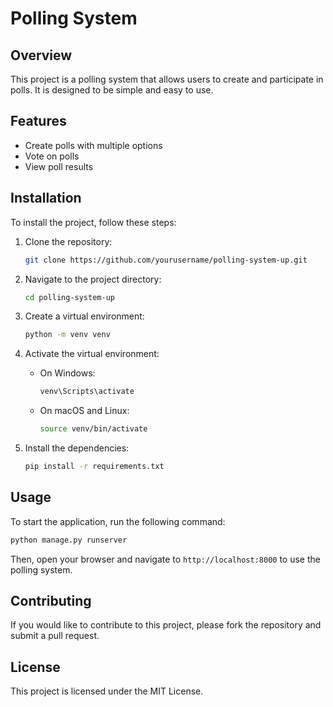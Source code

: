 # Polling System

## Overview
This project is a polling system that allows users to create and participate in polls. It is designed to be simple and easy to use.

## Features
- Create polls with multiple options
- Vote on polls
- View poll results

## Installation
To install the project, follow these steps:

1. Clone the repository:
    ```bash
    git clone https://github.com/yourusername/polling-system-up.git
    ```

2. Navigate to the project directory:
    ```bash
    cd polling-system-up
    ```

3. Create a virtual environment:
    ```bash
    python -m venv venv
    ```

4. Activate the virtual environment:
    - On Windows:
        ```bash
        venv\Scripts\activate
        ```
    - On macOS and Linux:
        ```bash
        source venv/bin/activate
        ```

5. Install the dependencies:
    ```bash
    pip install -r requirements.txt
    ```

## Usage
To start the application, run the following command:
```bash
python manage.py runserver
```

Then, open your browser and navigate to `http://localhost:8000` to use the polling system.

## Contributing
If you would like to contribute to this project, please fork the repository and submit a pull request.

## License
This project is licensed under the MIT License.
